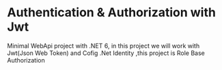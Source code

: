# Authentication & Authorization with Jwt 
Minimal WebApi project with .NET 6, in this project we will work with Jwt(Json Web Token) and Cofig .Net Identity ,this project is Role Base Authorization

